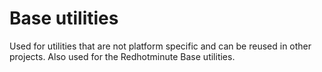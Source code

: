 # Base utilities
Used for utilities that are not platform specific and can be reused in other projects. Also used for the Redhotminute Base utilities.
